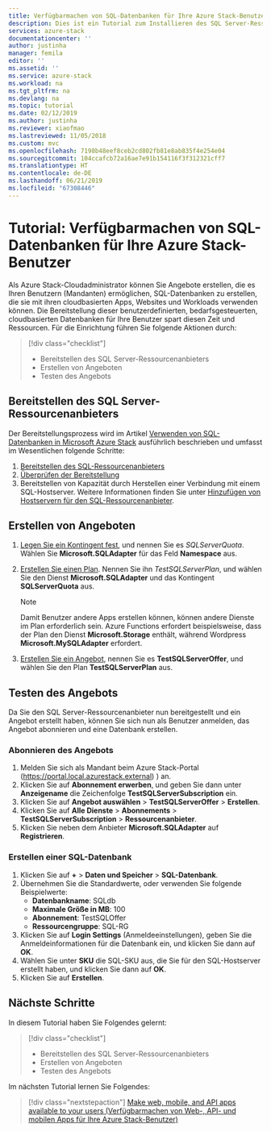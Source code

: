 ```yaml
---
title: Verfügbarmachen von SQL-Datenbanken für Ihre Azure Stack-Benutzer | Microsoft-Dokumentation
description: Dies ist ein Tutorial zum Installieren des SQL Server-Ressourcenanbieters und zum Erstellen von Angeboten, die es Azure Stack-Benutzern ermöglichen, SQL-Datenbanken zu erstellen.
services: azure-stack
documentationcenter: ''
author: justinha
manager: femila
editor: ''
ms.assetid: ''
ms.service: azure-stack
ms.workload: na
ms.tgt_pltfrm: na
ms.devlang: na
ms.topic: tutorial
ms.date: 02/12/2019
ms.author: justinha
ms.reviewer: xiaofmao
ms.lastreviewed: 11/05/2018
ms.custom: mvc
ms.openlocfilehash: 7198b48eef8ceb2cd802fb81e8ab835f4e254e04
ms.sourcegitcommit: 104ccafcb72a16ae7e91b154116f3f312321cff7
ms.translationtype: HT
ms.contentlocale: de-DE
ms.lasthandoff: 06/21/2019
ms.locfileid: "67308446"
---
```

# <a name="tutorial-make-sql-databases-available-to-your-azure-stack-users"></a>Tutorial: Verfügbarmachen von SQL-Datenbanken für Ihre Azure Stack-Benutzer

Als Azure Stack-Cloudadministrator können Sie Angebote erstellen, die es Ihren Benutzern (Mandanten) ermöglichen, SQL-Datenbanken zu erstellen, die sie mit ihren cloudbasierten Apps, Websites und Workloads verwenden können. Die Bereitstellung dieser benutzerdefinierten, bedarfsgesteuerten, cloudbasierten Datenbanken für Ihre Benutzer spart diesen Zeit und Ressourcen. Für die Einrichtung führen Sie folgende Aktionen durch:

> [!div class="checklist"]
> * Bereitstellen des SQL Server-Ressourcenanbieters
> * Erstellen von Angeboten
> * Testen des Angebots

## <a name="deploy-the-sql-server-resource-provider"></a>Bereitstellen des SQL Server-Ressourcenanbieters

Der Bereitstellungsprozess wird im Artikel [Verwenden von SQL-Datenbanken in Microsoft Azure Stack](azure-stack-sql-resource-provider-deploy.md) ausführlich beschrieben und umfasst im Wesentlichen folgende Schritte:

1. [Bereitstellen des SQL-Ressourcenanbieters](azure-stack-sql-resource-provider-deploy.md)
2. [Überprüfen der Bereitstellung](azure-stack-sql-resource-provider-deploy.md#verify-the-deployment-using-the-azure-stack-portal)
3. Bereitstellen von Kapazität durch Herstellen einer Verbindung mit einem SQL-Hostserver. Weitere Informationen finden Sie unter [Hinzufügen von Hostservern für den SQL-Ressourcenanbieter](azure-stack-sql-resource-provider-hosting-servers.md).

## <a name="create-an-offer"></a>Erstellen von Angeboten

1.  [Legen Sie ein Kontingent fest](azure-stack-plan-offer-quota-overview.md ), und nennen Sie es *SQLServerQuota*. Wählen Sie **Microsoft.SQLAdapter** für das Feld **Namespace** aus.
2.  [Erstellen Sie einen Plan](azure-stack-create-plan.md). Nennen Sie ihn *TestSQLServerPlan*, und wählen Sie den Dienst **Microsoft.SQLAdapter** und das Kontingent **SQLServerQuota** aus.

    > [!NOTE]
    > Damit Benutzer andere Apps erstellen können, können andere Dienste im Plan erforderlich sein. Azure Functions erfordert beispielsweise, dass der Plan den Dienst **Microsoft.Storage** enthält, während Wordpress **Microsoft.MySQLAdapter** erfordert.

3.  [Erstellen Sie ein Angebot](azure-stack-create-offer.md), nennen Sie es **TestSQLServerOffer**, und wählen Sie den Plan **TestSQLServerPlan** aus.

## <a name="test-the-offer"></a>Testen des Angebots

Da Sie den SQL Server-Ressourcenanbieter nun bereitgestellt und ein Angebot erstellt haben, können Sie sich nun als Benutzer anmelden, das Angebot abonnieren und eine Datenbank erstellen.

### <a name="subscribe-to-the-offer"></a>Abonnieren des Angebots

1. Melden Sie sich als Mandant beim Azure Stack-Portal (https://portal.local.azurestack.external) ) an.
2. Klicken Sie auf **Abonnement erwerben**, und geben Sie dann unter **Anzeigename** die Zeichenfolge **TestSQLServerSubscription** ein.
3. Klicken Sie auf **Angebot auswählen** > **TestSQLServerOffer** > **Erstellen**.
4. Klicken Sie auf **Alle Dienste** > **Abonnements** > **TestSQLServerSubscription** > **Ressourcenanbieter**.
5. Klicken Sie neben dem Anbieter **Microsoft.SQLAdapter** auf **Registrieren**.

### <a name="create-a-sql-database"></a>Erstellen einer SQL-Datenbank

1. Klicken Sie auf **+**  > **Daten und Speicher** > **SQL-Datenbank**.
2. Übernehmen Sie die Standardwerte, oder verwenden Sie folgende Beispielwerte:
    - **Datenbankname**: SQLdb
    - **Maximale Größe in MB**: 100
    - **Abonnement**: TestSQLOffer
    - **Ressourcengruppe**: SQL-RG
3. Klicken Sie auf **Login Settings** (Anmeldeeinstellungen), geben Sie die Anmeldeinformationen für die Datenbank ein, und klicken Sie dann auf **OK**.
4. Wählen Sie unter **SKU** die SQL-SKU aus, die Sie für den SQL-Hostserver erstellt haben, und klicken Sie dann auf **OK**.
5. Klicken Sie auf **Erstellen**.

## <a name="next-steps"></a>Nächste Schritte

In diesem Tutorial haben Sie Folgendes gelernt:

> [!div class="checklist"]
> * Bereitstellen des SQL Server-Ressourcenanbieters
> * Erstellen von Angeboten
> * Testen des Angebots

Im nächsten Tutorial lernen Sie Folgendes:

> [!div class="nextstepaction"]
> [Make web, mobile, and API apps available to your users (Verfügbarmachen von Web-, API- und mobilen Apps für Ihre Azure Stack-Benutzer)]( azure-stack-tutorial-app-service.md)
